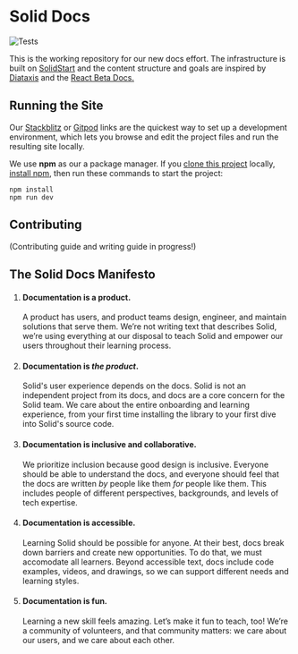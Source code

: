 # Solid Docs

![Tests](https://github.com/solidjs/solid-docs-next/actions/workflows/playwright.yml/badge.svg)

This is the working repository for our new docs effort. The infrastructure is built on [SolidStart](https://github.com/solidjs/solid-start) and the content structure and goals are inspired by [Diataxis](https://diataxis.fr/) and the [React Beta Docs.](https://beta.reactjs.org/)

## Running the Site

Our [Stackblitz](https://stackblitz.com/fork/github/solidjs/solid-docs-next/) or [Gitpod](https://gitpod.io/#https://github.com/solidjs/solid-docs-next) links are the quickest way to set up a development environment, which lets you browse and edit the project files and run the resulting site locally.

We use **npm** as our a package manager. If you [clone this project](https://docs.github.com/en/repositories/creating-and-managing-repositories/cloning-a-repository) locally, [install npm](https://docs.npmjs.com/downloading-and-installing-node-js-and-npm), then run these commands to start the project:

```shell
npm install
npm run dev
```

## Contributing

(Contributing guide and writing guide in progress!)

## The Solid Docs Manifesto

1. <h4>Documentation is a product.</h4> A product has users, and product teams design, engineer, and maintain solutions that serve them. We’re not writing text that describes Solid, we’re using everything at our disposal to teach Solid and empower our users throughout their learning process.

2. <h4>Documentation is <em>the product</em>.</h4> Solid's user experience depends on the docs. Solid is not an independent project from its docs, and docs are a core concern for the Solid team. We care about the entire onboarding and learning experience, from your first time installing the library to your first dive into Solid's source code.

3. <h4>Documentation is inclusive and collaborative.</h4> We prioritize inclusion because good design is inclusive. Everyone should be able to understand the docs, and everyone should feel that the docs are written <em>by</em> people like them <em>for</em> people like them. This includes people of different perspectives, backgrounds, and levels of tech expertise.

4. <h4>Documentation is accessible.</h4> Learning Solid should be possible for anyone. At their best, docs break down barriers and create new opportunities. To do that, we must accomodate all learners. Beyond accessible text, docs include code examples, videos, and drawings, so we can support different needs and learning styles.

5. <h4>Documentation is fun.</h4> Learning a new skill feels amazing. Let’s make it fun to teach, too! We’re a community of volunteers, and that community matters: we care about our users, and we care about each other.

